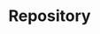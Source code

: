 ---
title: Repository
permalink: dl/
redirect_to: https://dl.aurorafoss.org/aurorafoss/pub/
order: 6
---